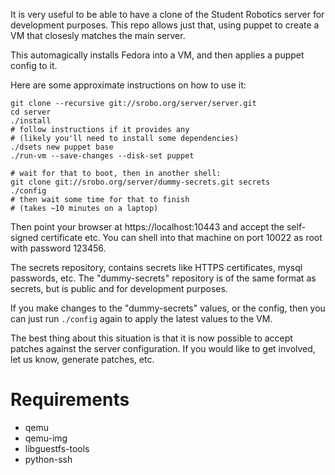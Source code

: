 It is very useful to be able to have a clone of the Student Robotics server for development purposes.
This repo allows just that, using puppet to create a VM that closesly matches the main server.

This automagically installs Fedora into a VM, and then applies a puppet config to it.

Here are some approximate instructions on how to use it:

    git clone --recursive git://srobo.org/server/server.git
    cd server
    ./install
    # follow instructions if it provides any
    # (likely you'll need to install some dependencies)
    ./dsets new puppet base
    ./run-vm --save-changes --disk-set puppet

    # wait for that to boot, then in another shell:
    git clone git://srobo.org/server/dummy-secrets.git secrets
    ./config
    # then wait some time for that to finish
    # (takes ~10 minutes on a laptop)

Then point your browser at https://localhost:10443 and accept the self-signed certificate etc.
You can shell into that machine on port 10022 as root with password 123456.

The secrets repository, contains secrets like HTTPS certificates,
 mysql passwords, etc.
The "dummy-secrets" repository is of the same format as secrets,
 but is public and for development purposes.

If you make changes to the "dummy-secrets" values, or the config,
 then you can just run `./config` again to apply the latest values to the VM.

The best thing about this situation is that it is now possible to accept patches against the server configuration.
If you would like to get involved, let us know, generate patches, etc.

Requirements
=============

 * qemu
 * qemu-img
 * libguestfs-tools
 * python-ssh
